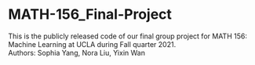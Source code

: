 # MATH-156_Final-Project
This is the publicly released code of our final group project for MATH 156: Machine Learning at UCLA during Fall quarter 2021. \
Authors: Sophia Yang, Nora Liu, Yixin Wan
